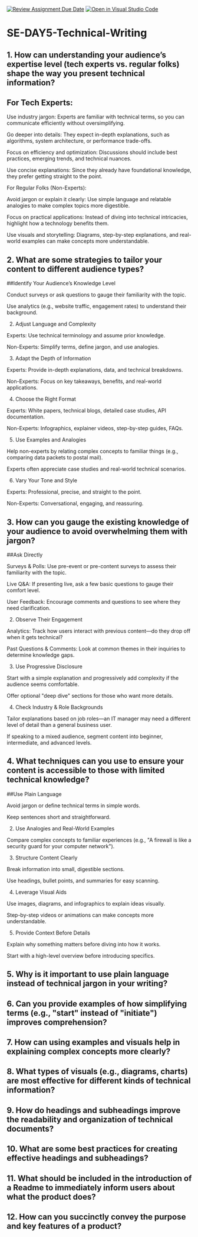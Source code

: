 [![Review Assignment Due Date](https://classroom.github.com/assets/deadline-readme-button-22041afd0340ce965d47ae6ef1cefeee28c7c493a6346c4f15d667ab976d596c.svg)](https://classroom.github.com/a/zsAR-pyY)
[![Open in Visual Studio Code](https://classroom.github.com/assets/open-in-vscode-2e0aaae1b6195c2367325f4f02e2d04e9abb55f0b24a779b69b11b9e10269abc.svg)](https://classroom.github.com/online_ide?assignment_repo_id=18824886&assignment_repo_type=AssignmentRepo)
# SE-DAY5-Technical-Writing
## 1. How can understanding your audience’s expertise level (tech experts vs. regular folks) shape the way you present technical information?
## For Tech Experts:

Use industry jargon: Experts are familiar with technical terms, so you can communicate efficiently without oversimplifying.

Go deeper into details: They expect in-depth explanations, such as algorithms, system architecture, or performance trade-offs.

Focus on efficiency and optimization: Discussions should include best practices, emerging trends, and technical nuances.

Use concise explanations: Since they already have foundational knowledge, they prefer getting straight to the point.


For Regular Folks (Non-Experts):

Avoid jargon or explain it clearly: Use simple language and relatable analogies to make complex topics more digestible.

Focus on practical applications: Instead of diving into technical intricacies, highlight how a technology benefits them.

Use visuals and storytelling: Diagrams, step-by-step explanations, and real-world examples can make concepts more understandable.
## 2. What are some strategies to tailor your content to different audience types?
##Identify Your Audience’s Knowledge Level

Conduct surveys or ask questions to gauge their familiarity with the topic.

Use analytics (e.g., website traffic, engagement rates) to understand their background.


2. Adjust Language and Complexity

Experts: Use technical terminology and assume prior knowledge.

Non-Experts: Simplify terms, define jargon, and use analogies.


3. Adapt the Depth of Information

Experts: Provide in-depth explanations, data, and technical breakdowns.

Non-Experts: Focus on key takeaways, benefits, and real-world applications.


4. Choose the Right Format

Experts: White papers, technical blogs, detailed case studies, API documentation.

Non-Experts: Infographics, explainer videos, step-by-step guides, FAQs.


5. Use Examples and Analogies

Help non-experts by relating complex concepts to familiar things (e.g., comparing data packets to postal mail).

Experts often appreciate case studies and real-world technical scenarios.


6. Vary Your Tone and Style

Experts: Professional, precise, and straight to the point.

Non-Experts: Conversational, engaging, and reassuring.

## 3. How can you gauge the existing knowledge of your audience to avoid overwhelming them with jargon?
##Ask Directly

Surveys & Polls: Use pre-event or pre-content surveys to assess their familiarity with the topic.

Live Q&A: If presenting live, ask a few basic questions to gauge their comfort level.

User Feedback: Encourage comments and questions to see where they need clarification.


2. Observe Their Engagement

Analytics: Track how users interact with previous content—do they drop off when it gets technical?

Past Questions & Comments: Look at common themes in their inquiries to determine knowledge gaps.


3. Use Progressive Disclosure

Start with a simple explanation and progressively add complexity if the audience seems comfortable.

Offer optional "deep dive" sections for those who want more details.


4. Check Industry & Role Backgrounds

Tailor explanations based on job roles—an IT manager may need a different level of detail than a general business user.

If speaking to a mixed audience, segment content into beginner, intermediate, and advanced levels.

## 4. What techniques can you use to ensure your content is accessible to those with limited technical knowledge? 
##Use Plain Language

Avoid jargon or define technical terms in simple words.

Keep sentences short and straightforward.


2. Use Analogies and Real-World Examples

Compare complex concepts to familiar experiences (e.g., "A firewall is like a security guard for your computer network").


3. Structure Content Clearly

Break information into small, digestible sections.

Use headings, bullet points, and summaries for easy scanning.


4. Leverage Visual Aids

Use images, diagrams, and infographics to explain ideas visually.

Step-by-step videos or animations can make concepts more understandable.


5. Provide Context Before Details

Explain why something matters before diving into how it works.

Start with a high-level overview before introducing specifics.

## 5. Why is it important to use plain language instead of technical jargon in your writing?
## 6. Can you provide examples of how simplifying terms (e.g., "start" instead of "initiate") improves comprehension?
## 7. How can using examples and visuals help in explaining complex concepts more clearly?
## 8. What types of visuals (e.g., diagrams, charts) are most effective for different kinds of technical information?
## 9. How do headings and subheadings improve the readability and organization of technical documents?
## 10. What are some best practices for creating effective headings and subheadings?
## 11. What should be included in the introduction of a Readme to immediately inform users about what the product does?
## 12. How can you succinctly convey the purpose and key features of a product?
